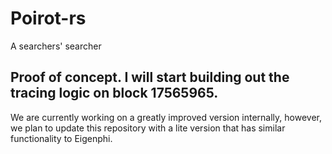 # Poirot-rs

A searchers' searcher

## Proof of concept. I will start building out the tracing logic on block 17565965.

We are currently working on a greatly improved version internally, however, we plan to update this repository with a lite version that has similar functionality to Eigenphi.



